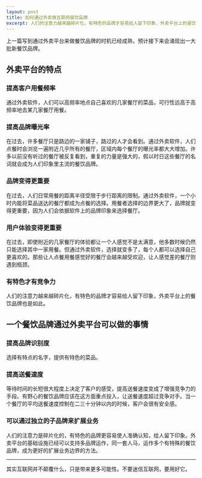 ```yaml
---
layout: post
title: 如何通过外卖做互联网餐饮品牌
excerpt: 人们的注意力越来越碎片化，有特色的品牌才容易给人留下印象，外卖平台上的餐饮品牌也是如此。
---
```


上一篇写到通过外卖平台来做餐饮品牌的时机已经成熟，预计接下来会涌现出一大批新餐饮品牌。

## 外卖平台的特点

### 提高客户用餐频率
通过外卖软件，人们可以高频率地点自己喜欢的几家餐厅的菜品，可行性远高于高频率地去某几家餐厅用餐。

### 提高品牌曝光率
在过去，许多餐厅只是路边的一家铺子，路过的人才会看到。通过外卖软件，人们点餐时会浏览一遍附近几乎所有的餐厅，区域内每个餐厅的曝光率都大大增加。许多以前没有听过的餐厅被反复看到，重复的力量是强大的，假以时日这些餐厅的名词就会成为人们印象里主流的餐饮品牌。

### 品牌变得更重要
在过去，人们日常用餐的距离半径受限于步行距离的限制。通过外卖软件，一个小时内能将菜品送达的餐厅都成为点餐的选择。用餐者选择的边界更大了，品牌就变得更重要，因为人们会依据软件上的品牌印象来选择餐厅。

### 用户体验变得更重要
在过去，即使附近的几家餐厅的体验都让一个人感觉不是太满意，他多数时候仍然只能选择其中一家用餐。但通过外卖软件，选择就变多了，每个人都可以选择自己更喜欢的。那些让人点餐用餐感觉好的餐厅会越来越受欢迎，让人感觉差的餐厅则遇到瓶颈。

### 有特色才有竞争力
人们的注意力越来越碎片化，有特色的品牌才容易给人留下印象，外卖平台上的餐饮品牌也是如此。

## 一个餐饮品牌通过外卖平台可以做的事情

### 提高品牌识别度
选择有特点的名字，提供有特色的菜品。

### 提高送餐速度
等待时间的长短很大程度上决定了客户的感受，提高送餐速度变成了增强竞争力的手段。有野心的餐饮品牌应该在这方面重点投入，让送餐速度超过竞争对手。当一个餐厅的平均送餐速度控制在二三十分钟以内的时候，客户会很有安全感。

### 可以通过独立的子品牌来扩展业务
人们的注意力是碎片化的，有特色的品牌更容易使人准确认知，给人留下印象。外卖平台的基础设施已经可以支持多品牌运作，同一套人马，运作多个有特殊的餐饮品牌，成为更好的扩展业务边界的方法。

***
其实互联网并不颠覆什么，只是带来更多可能性。不要迷信互联网，要用好它。




